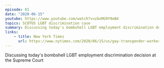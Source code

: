```yaml
---
episode: 81
date: "2020-06-15"
youtube: https://www.youtube.com/watch?v=zbxMG9Y9eB4
topics: SCOTUS LGBT discrimination case
summary: Discussing today's bombshell LGBT employment discrimination decision at the Supreme Court
links:
    - title: New York Times
      url: https://www.nytimes.com/2020/06/15/us/gay-transgender-workers-supreme-court.html
---
```


Discussing today's bombshell LGBT employment discrimination decision at the Supreme Court
